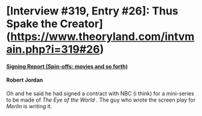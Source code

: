 # [Interview #319, Entry #26]: Thus Spake the Creator](https://www.theoryland.com/intvmain.php?i=319#26)

#### [Signing Report (Spin-offs: movies and so forth)](http://www.oocities.org/area51/stargate/8513/creator-spin.htm)

#### Robert Jordan

Oh and he said he had signed a contract with NBC (i think) for a mini-series to be made of
*The Eye of the World*
. The guy who wrote the screen play for
*Merlin*
is writing it.

